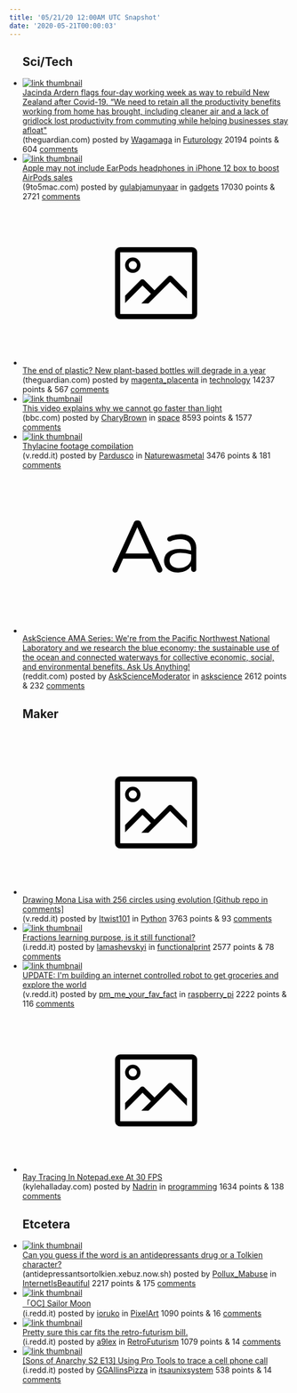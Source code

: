 ```yaml
---
title: '05/21/20 12:00AM UTC Snapshot'
date: '2020-05-21T00:00:03'
---
```

<ul>
<h2>Sci/Tech</h2>

<li><a href='https://www.theguardian.com/world/2020/may/20/jacinda-ardern-flags-four-day-working-week-as-way-to-rebuild-new-zealand-after-covid-19'><img src='https://b.thumbs.redditmedia.com/9tmZeLDnPgbQLhF-3pfoOJvDcL1FjFgBqjaHOFs7e7M.jpg' alt='link thumbnail'></a><div><div class='linkTitle'><a href='https://www.theguardian.com/world/2020/may/20/jacinda-ardern-flags-four-day-working-week-as-way-to-rebuild-new-zealand-after-covid-19'>Jacinda Ardern flags four-day working week as way to rebuild New Zealand after Covid-19. “We need to retain all the productivity benefits working from home has brought, including cleaner air and a lack of gridlock lost productivity from commuting while helping businesses stay afloat"</a></div>(theguardian.com) posted by <a href='https://www.reddit.com/user/Wagamaga'>Wagamaga</a> in <a href='https://www.reddit.com/r/Futurology'>Futurology</a> 20194 points & 604 <a href='https://www.reddit.com/r/Futurology/comments/gn5tvu/jacinda_ardern_flags_fourday_working_week_as_way/'>comments</a></div></li>

<li><a href='https://9to5mac.com/2020/05/20/kuo-no-free-earpods-iphone-12/'><img src='https://b.thumbs.redditmedia.com/sp3pKoS1-IU-UsHajv1Whb1jxbvQPOp-of7uGj-nx_o.jpg' alt='link thumbnail'></a><div><div class='linkTitle'><a href='https://9to5mac.com/2020/05/20/kuo-no-free-earpods-iphone-12/'>Apple may not include EarPods headphones in iPhone 12 box to boost AirPods sales</a></div>(9to5mac.com) posted by <a href='https://www.reddit.com/user/gulabjamunyaar'>gulabjamunyaar</a> in <a href='https://www.reddit.com/r/gadgets'>gadgets</a> 17030 points & 2721 <a href='https://www.reddit.com/r/gadgets/comments/gn7otw/apple_may_not_include_earpods_headphones_in/'>comments</a></div></li>

<li><a href='https://www.theguardian.com/environment/2020/may/16/the-end-of-plastic-new-plant-based-bottles-will-degrade-in-a-year'><svg version='1.1' viewBox='-34 -14 104 64' preserveAspectRatio='xMidYMid meet' xmlns='http://www.w3.org/2000/svg' xmlns:xlink='http://www.w3.org/1999/xlink'>
    <title>link thumbnail</title>
    <path d='M32,4H4A2,2,0,0,0,2,6V30a2,2,0,0,0,2,2H32a2,2,0,0,0,2-2V6A2,2,0,0,0,32,4ZM4,30V6H32V30Z'></path>
    <path d='M8.92,14a3,3,0,1,0-3-3A3,3,0,0,0,8.92,14Zm0-4.6A1.6,1.6,0,1,1,7.33,11,1.6,1.6,0,0,1,8.92,9.41Z'></path>
    <path d='M22.78,15.37l-5.4,5.4-4-4a1,1,0,0,0-1.41,0L5.92,22.9v2.83l6.79-6.79L16,22.18l-3.75,3.75H15l8.45-8.45L30,24V21.18l-5.81-5.81A1,1,0,0,0,22.78,15.37Z'></path>
    </svg></a><div><div class='linkTitle'><a href='https://www.theguardian.com/environment/2020/may/16/the-end-of-plastic-new-plant-based-bottles-will-degrade-in-a-year'>The end of plastic? New plant-based bottles will degrade in a year</a></div>(theguardian.com) posted by <a href='https://www.reddit.com/user/magenta_placenta'>magenta_placenta</a> in <a href='https://www.reddit.com/r/technology'>technology</a> 14237 points & 567 <a href='https://www.reddit.com/r/technology/comments/gncirv/the_end_of_plastic_new_plantbased_bottles_will/'>comments</a></div></li>

<li><a href='https://www.bbc.com/reel/video/p04v97r0/this-video-explains-why-we-cannot-go-faster-than-light'><img src='https://a.thumbs.redditmedia.com/M42bTtX1I77OnU2BebquwqRiv2CeawzNA4RuXUa6D44.jpg' alt='link thumbnail'></a><div><div class='linkTitle'><a href='https://www.bbc.com/reel/video/p04v97r0/this-video-explains-why-we-cannot-go-faster-than-light'>This video explains why we cannot go faster than light</a></div>(bbc.com) posted by <a href='https://www.reddit.com/user/CharyBrown'>CharyBrown</a> in <a href='https://www.reddit.com/r/space'>space</a> 8593 points & 1577 <a href='https://www.reddit.com/r/space/comments/gn88l9/this_video_explains_why_we_cannot_go_faster_than/'>comments</a></div></li>

<li><a href='https://v.redd.it/qy2v683mhxz41'><img src='https://b.thumbs.redditmedia.com/vC94PZzF-jM8HU6GKQMaEGrTncSeaM6Jn3AIAauZW2o.jpg' alt='link thumbnail'></a><div><div class='linkTitle'><a href='https://v.redd.it/qy2v683mhxz41'>Thylacine footage compilation</a></div>(v.redd.it) posted by <a href='https://www.reddit.com/user/Pardusco'>Pardusco</a> in <a href='https://www.reddit.com/r/Naturewasmetal'>Naturewasmetal</a> 3476 points & 181 <a href='https://www.reddit.com/r/Naturewasmetal/comments/gnc453/thylacine_footage_compilation/'>comments</a></div></li>

<li><a href='https://www.reddit.com/r/askscience/comments/gn9biy/askscience_ama_series_were_from_the_pacific/'><svg version='1.1' viewBox='-34 -12 104 64' preserveAspectRatio='xMidYMid slice' xmlns='http://www.w3.org/2000/svg' xmlns:xlink='http://www.w3.org/1999/xlink'>
    <title>text link thumbnail</title>
    <path d='M12.19,8.84a1.45,1.45,0,0,0-1.4-1h-.12a1.46,1.46,0,0,0-1.42,1L1.14,26.56a1.29,1.29,0,0,0-.14.59,1,1,0,0,0,1,1,1.12,1.12,0,0,0,1.08-.77l2.08-4.65h11l2.08,4.59a1.24,1.24,0,0,0,1.12.83,1.08,1.08,0,0,0,1.08-1.08,1.64,1.64,0,0,0-.14-.57ZM6.08,20.71l4.59-10.22,4.6,10.22Z'>
    </path>
    <path d='M32.24,14.78A6.35,6.35,0,0,0,27.6,13.2a11.36,11.36,0,0,0-4.7,1,1,1,0,0,0-.58.89,1,1,0,0,0,.94.92,1.23,1.23,0,0,0,.39-.08,8.87,8.87,0,0,1,3.72-.81c2.7,0,4.28,1.33,4.28,3.92v.5a15.29,15.29,0,0,0-4.42-.61c-3.64,0-6.14,1.61-6.14,4.64v.05c0,2.95,2.7,4.48,5.37,4.48a6.29,6.29,0,0,0,5.19-2.48V26.9a1,1,0,0,0,1,1,1,1,0,0,0,1-1.06V19A5.71,5.71,0,0,0,32.24,14.78Zm-.56,7.7c0,2.28-2.17,3.89-4.81,3.89-1.94,0-3.61-1.06-3.61-2.86v-.06c0-1.8,1.5-3,4.2-3a15.2,15.2,0,0,1,4.22.61Z'>
    </path>
    </svg></a><div><div class='linkTitle'><a href='https://www.reddit.com/r/askscience/comments/gn9biy/askscience_ama_series_were_from_the_pacific/'>AskScience AMA Series: We're from the Pacific Northwest National Laboratory and we research the blue economy: the sustainable use of the ocean and connected waterways for collective economic, social, and environmental benefits. Ask Us Anything!</a></div>(reddit.com) posted by <a href='https://www.reddit.com/user/AskScienceModerator'>AskScienceModerator</a> in <a href='https://www.reddit.com/r/askscience'>askscience</a> 2612 points & 232 <a href='https://www.reddit.com/r/askscience/comments/gn9biy/askscience_ama_series_were_from_the_pacific/'>comments</a></div></li>

<h2>Maker</h2>

<li><a href='https://v.redd.it/nyzyx7uyfwz41'><svg version='1.1' viewBox='-34 -14 104 64' preserveAspectRatio='xMidYMid meet' xmlns='http://www.w3.org/2000/svg' xmlns:xlink='http://www.w3.org/1999/xlink'>
    <title>link thumbnail</title>
    <path d='M32,4H4A2,2,0,0,0,2,6V30a2,2,0,0,0,2,2H32a2,2,0,0,0,2-2V6A2,2,0,0,0,32,4ZM4,30V6H32V30Z'></path>
    <path d='M8.92,14a3,3,0,1,0-3-3A3,3,0,0,0,8.92,14Zm0-4.6A1.6,1.6,0,1,1,7.33,11,1.6,1.6,0,0,1,8.92,9.41Z'></path>
    <path d='M22.78,15.37l-5.4,5.4-4-4a1,1,0,0,0-1.41,0L5.92,22.9v2.83l6.79-6.79L16,22.18l-3.75,3.75H15l8.45-8.45L30,24V21.18l-5.81-5.81A1,1,0,0,0,22.78,15.37Z'></path>
    </svg></a><div><div class='linkTitle'><a href='https://v.redd.it/nyzyx7uyfwz41'>Drawing Mona Lisa with 256 circles using evolution [Github repo in comments]</a></div>(v.redd.it) posted by <a href='https://www.reddit.com/user/Itwist101'>Itwist101</a> in <a href='https://www.reddit.com/r/Python'>Python</a> 3763 points & 93 <a href='https://www.reddit.com/r/Python/comments/gn9add/drawing_mona_lisa_with_256_circles_using/'>comments</a></div></li>

<li><a href='https://i.redd.it/rmt6bmh5axz41.jpg'><img src='https://b.thumbs.redditmedia.com/hURoTfijHx6ZfOpsbZ1IWVYzlt56O8hxHHtmgYYPrYY.jpg' alt='link thumbnail'></a><div><div class='linkTitle'><a href='https://i.redd.it/rmt6bmh5axz41.jpg'>Fractions learning purpose, is it still functional?</a></div>(i.redd.it) posted by <a href='https://www.reddit.com/user/lamashevskyi'>lamashevskyi</a> in <a href='https://www.reddit.com/r/functionalprint'>functionalprint</a> 2577 points & 78 <a href='https://www.reddit.com/r/functionalprint/comments/gnbf3v/fractions_learning_purpose_is_it_still_functional/'>comments</a></div></li>

<li><a href='https://v.redd.it/03fdt3yuowz41'><img src='https://b.thumbs.redditmedia.com/ZxKnT6TJwDGWU0lV0c-JFiHbJnGpsjTeOxBhml0ItvQ.jpg' alt='link thumbnail'></a><div><div class='linkTitle'><a href='https://v.redd.it/03fdt3yuowz41'>UPDATE: I'm building an internet controlled robot to get groceries and explore the world</a></div>(v.redd.it) posted by <a href='https://www.reddit.com/user/pm_me_your_fav_fact'>pm_me_your_fav_fact</a> in <a href='https://www.reddit.com/r/raspberry_pi'>raspberry_pi</a> 2222 points & 116 <a href='https://www.reddit.com/r/raspberry_pi/comments/gn9r7x/update_im_building_an_internet_controlled_robot/'>comments</a></div></li>

<li><a href='http://kylehalladay.com/blog/2020/05/20/Rendering-With-Notepad.html'><svg version='1.1' viewBox='-34 -14 104 64' preserveAspectRatio='xMidYMid meet' xmlns='http://www.w3.org/2000/svg' xmlns:xlink='http://www.w3.org/1999/xlink'>
    <title>link thumbnail</title>
    <path d='M32,4H4A2,2,0,0,0,2,6V30a2,2,0,0,0,2,2H32a2,2,0,0,0,2-2V6A2,2,0,0,0,32,4ZM4,30V6H32V30Z'></path>
    <path d='M8.92,14a3,3,0,1,0-3-3A3,3,0,0,0,8.92,14Zm0-4.6A1.6,1.6,0,1,1,7.33,11,1.6,1.6,0,0,1,8.92,9.41Z'></path>
    <path d='M22.78,15.37l-5.4,5.4-4-4a1,1,0,0,0-1.41,0L5.92,22.9v2.83l6.79-6.79L16,22.18l-3.75,3.75H15l8.45-8.45L30,24V21.18l-5.81-5.81A1,1,0,0,0,22.78,15.37Z'></path>
    </svg></a><div><div class='linkTitle'><a href='http://kylehalladay.com/blog/2020/05/20/Rendering-With-Notepad.html'>Ray Tracing In Notepad.exe At 30 FPS</a></div>(kylehalladay.com) posted by <a href='https://www.reddit.com/user/Nadrin'>Nadrin</a> in <a href='https://www.reddit.com/r/programming'>programming</a> 1634 points & 138 <a href='https://www.reddit.com/r/programming/comments/gnazif/ray_tracing_in_notepadexe_at_30_fps/'>comments</a></div></li>

<h2>Etcetera</h2>

<li><a href='https://antidepressantsortolkien.xebuz.now.sh/'><img src='https://a.thumbs.redditmedia.com/DQTiKDbfZOcl3WjTI-iYGZGvKw0xlR57YOfWYNpZ4H4.jpg' alt='link thumbnail'></a><div><div class='linkTitle'><a href='https://antidepressantsortolkien.xebuz.now.sh/'>Can you guess if the word is an antidepressants drug or a Tolkien character?</a></div>(antidepressantsortolkien.xebuz.now.sh) posted by <a href='https://www.reddit.com/user/Pollux_Mabuse'>Pollux_Mabuse</a> in <a href='https://www.reddit.com/r/InternetIsBeautiful'>InternetIsBeautiful</a> 2217 points & 175 <a href='https://www.reddit.com/r/InternetIsBeautiful/comments/gn7zna/can_you_guess_if_the_word_is_an_antidepressants/'>comments</a></div></li>

<li><a href='https://i.redd.it/fvia13qu7xz41.png'><img src='https://a.thumbs.redditmedia.com/8UNsaz3MD2qr8Kzre0cTiI9akXzws0Rp0X3CrTKMak8.jpg' alt='link thumbnail'></a><div><div class='linkTitle'><a href='https://i.redd.it/fvia13qu7xz41.png'>「OC] Sailor Moon</a></div>(i.redd.it) posted by <a href='https://www.reddit.com/user/ioruko'>ioruko</a> in <a href='https://www.reddit.com/r/PixelArt'>PixelArt</a> 1090 points & 16 <a href='https://www.reddit.com/r/PixelArt/comments/gnb87d/oc_sailor_moon/'>comments</a></div></li>

<li><a href='https://i.redd.it/smzhckc5ivz41.jpg'><img src='https://b.thumbs.redditmedia.com/kaX3RW8P1tYsEdFPCqIW2Q_NrGUzab5zUd5z-VDFhWI.jpg' alt='link thumbnail'></a><div><div class='linkTitle'><a href='https://i.redd.it/smzhckc5ivz41.jpg'>Pretty sure this car fits the retro-futurism bill.</a></div>(i.redd.it) posted by <a href='https://www.reddit.com/user/a9lex'>a9lex</a> in <a href='https://www.reddit.com/r/RetroFuturism'>RetroFuturism</a> 1079 points & 14 <a href='https://www.reddit.com/r/RetroFuturism/comments/gnfp79/pretty_sure_this_car_fits_the_retrofuturism_bill/'>comments</a></div></li>

<li><a href='https://i.redd.it/s4p1j8whdvz41.jpg'><img src='https://a.thumbs.redditmedia.com/nu0dZgQWyiachxk_iClXCD6CXQ9FKhdECcKzGLOaOE4.jpg' alt='link thumbnail'></a><div><div class='linkTitle'><a href='https://i.redd.it/s4p1j8whdvz41.jpg'>[Sons of Anarchy S2 E13] Using Pro Tools to trace a cell phone call</a></div>(i.redd.it) posted by <a href='https://www.reddit.com/user/GGAllinsPizza'>GGAllinsPizza</a> in <a href='https://www.reddit.com/r/itsaunixsystem'>itsaunixsystem</a> 538 points & 14 <a href='https://www.reddit.com/r/itsaunixsystem/comments/gn6mzr/sons_of_anarchy_s2_e13_using_pro_tools_to_trace_a/'>comments</a></div></li>

</ul>
